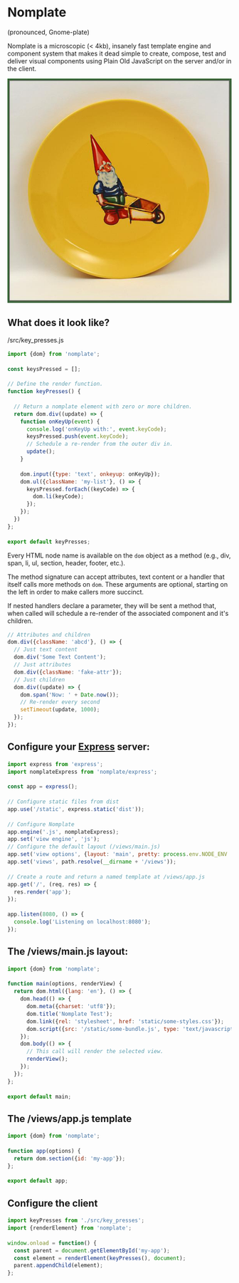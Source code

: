# Nomplate
(pronounced, Gnome-plate)

Nomplate is a microscopic (< 4kb), insanely fast template engine and component system that makes it dead simple to create, compose, test and deliver visual components using Plain Old JavaScript on the server and/or in the client.

![Gnome Plate](https://raw.githubusercontent.com/lukebayes/nomplate/master/Gnomplate.jpg "Gnome Plate")

## What does it look like?
/src/key_presses.js
```javascript
import {dom} from 'nomplate';

const keysPressed = [];

// Define the render function.
function keyPresses() {

  // Return a nomplate element with zero or more children.
  return dom.div((update) => {
    function onKeyUp(event) {
      console.log('onKeyUp with:', event.keyCode);
      keysPressed.push(event.keyCode);
      // Schedule a re-render from the outer div in.
      update();
    }

    dom.input({type: 'text', onkeyup: onKeyUp});
    dom.ul({className: 'my-list'}, () => {
      keysPressed.forEach((keyCode) => {
        dom.li(keyCode);
      });
    });
  })
};

export default keyPresses;
```
Every HTML node name is available on the `dom` object as a method (e.g., div, span, li, ul, section, header, footer, etc.).

The method signature can accept attributes, text content or a handler that itself calls more methods on `dom`. These arguments are optional, starting on the left in order to make callers more succinct.

If nested handlers declare a parameter, they will be sent a method that, when called will schedule a re-render of the associated component and it's children.

```javascript
// Attributes and children
dom.div({className: 'abcd'}, () => {
  // Just text content
  dom.div('Some Text Content');
  // Just attributes
  dom.div({className: 'fake-attr'});
  // Just children
  dom.div((update) => {
    dom.span('Now: ' + Date.now());
    // Re-render every second
    setTimeout(update, 1000);
  });
});
```

## Configure your [Express](https://expressjs.com) server:
```javascript
import express from 'express';
import nomplateExpress from 'nomplate/express';

const app = express();

// Configure static files from dist
app.use('/static', express.static('dist'));

// Configure Nomplate
app.engine('.js', nomplateExpress);
app.set('view engine', 'js');
// Configure the default layout (/views/main.js)
app.set('view options', {layout: 'main', pretty: process.env.NODE_ENV !== 'production'});
app.set('views', path.resolve(__dirname + '/views'));

// Create a route and return a named template at /views/app.js
app.get('/', (req, res) => {
  res.render('app');
});

app.listen(8080, () => {
  console.log('Listening on localhost:8080');
});
```

## The /views/main.js layout:
```javascript
import {dom} from 'nomplate';

function main(options, renderView) {
  return dom.html({lang: 'en'}, () => {
    dom.head(() => {
      dom.meta({charset: 'utf8'});
      dom.title('Nomplate Test');
      dom.link({rel: 'stylesheet', href: 'static/some-styles.css'});
      dom.script({src: '/static/some-bundle.js', type: 'text/javascript'});
    });
    dom.body(() => {
      // This call will render the selected view.
      renderView();
    });
  });
};

export default main;
```

## The /views/app.js template
```javascript
import {dom} from 'nomplate';

function app(options) {
  return dom.section({id: 'my-app'});
};

export default app;
```

## Configure the client
```javascript
import keyPresses from './src/key_presses';
import {renderElement} from 'nomplate';

window.onload = function() {
  const parent = document.getElementById('my-app');
  const element = renderElement(keyPresses(), document);
  parent.appendChild(element);
};
```
